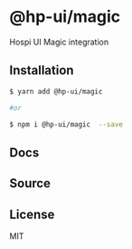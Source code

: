 # @hp-ui/magic

Hospi UI Magic integration

## Installation

```sh
$ yarn add @hp-ui/magic

#or

$ npm i @hp-ui/magic  --save
```

## Docs

## Source


## License

MIT 
